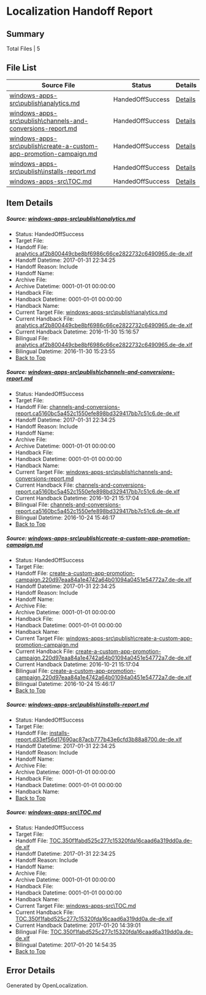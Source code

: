 # <a name='report-top'></a> Localization Handoff Report

## Summary
 Total Files | 5

## File List
 Source File | Status | Details 
 ----------- | ------ | ------- 
 [windows-apps-src\publish\analytics.md](https://cpubwin.visualstudio.com/windows-uwp/_git/windows-uwp/commit/f3302b35e266a02dd272d51ac3185110a285e20d?path=windows-apps-src%2Fpublish%2Fanalytics.md&_a=contents) | HandedOffSuccess | [Details](#dbfda4e6ddefba35e1d7fee595aab5b07bc7d5264789)
 [windows-apps-src\publish\channels-and-conversions-report.md](https://cpubwin.visualstudio.com/windows-uwp/_git/windows-uwp/commit/eabcba782587a44c58bd7ed90346ce982274eb5a?path=windows-apps-src%2Fpublish%2Fchannels-and-conversions-report.md&_a=contents) | HandedOffSuccess | [Details](#e693baaac9daa923fb43ef87fc82eeaedec4c0944801)
 [windows-apps-src\publish\create-a-custom-app-promotion-campaign.md](https://cpubwin.visualstudio.com/windows-uwp/_git/windows-uwp/commit/325f92a290ee94b7ca28a4d72051c4fdd177f484?path=windows-apps-src%2Fpublish%2Fcreate-a-custom-app-promotion-campaign.md&_a=contents) | HandedOffSuccess | [Details](#5554e778168834cb1bd5016d9d759d432477404a4803)
 [windows-apps-src\publish\installs-report.md](https://cpubwin.visualstudio.com/windows-uwp/_git/windows-uwp/commit/707fb1a52f1ea4296bb57d513ed3c38ac270717b?path=windows-apps-src%2Fpublish%2Finstalls-report.md&_a=contents) | HandedOffSuccess | [Details](#1fac83e3cf6b3f10c2a6ff629de56b62d13916254841)
 [windows-apps-src\TOC.md](https://cpubwin.visualstudio.com/windows-uwp/_git/windows-uwp/commit/f3302b35e266a02dd272d51ac3185110a285e20d?path=windows-apps-src%2FTOC.md&_a=contents) | HandedOffSuccess | [Details](#4c540f1cbe386e78c8e414cfb6a79926f61181b37807)

## Item Details
##### <a name='dbfda4e6ddefba35e1d7fee595aab5b07bc7d5264789'></a> Source: [windows-apps-src\publish\analytics.md](https://cpubwin.visualstudio.com/windows-uwp/_git/windows-uwp/commit/f3302b35e266a02dd272d51ac3185110a285e20d?path=windows-apps-src%2Fpublish%2Fanalytics.md&_a=contents)
* Status: HandedOffSuccess
* Target File: 
* Handoff File: [analytics.af2b800449cbe8bf6986c66ce2822732c6490965.de-de.xlf](https://cpubwin.visualstudio.com/windows-uwp/_git/WDCLib.handoff/commit/3cdccbd94665c87cd5dfac3f0a3e7636b39621a6?path=ol-handoff%2Fcpubwin%2Fwindows-uwp.de-de%2Fmaster%2Fanalytics.af2b800449cbe8bf6986c66ce2822732c6490965.de-de.xlf&_a=contents)
* Handoff Datetime: 2017-01-31 22:34:25
* Handoff Reason: Include
* Handoff Name: 
* Archive File: 
* Archive Datetime: 0001-01-01 00:00:00
* Handback File: 
* Handback Datetime: 0001-01-01 00:00:00
* Handback Name: 
* Current Target File: [windows-apps-src\publish\analytics.md](https://cpubwin.visualstudio.com/windows-uwp/_git/windows-uwp.de-de/commit/a67a4e3ca127e22fbdb3beae1c3ae56ebcbbaab6?path=windows-apps-src%2Fpublish%2Fanalytics.md&_a=contents)
* Current Handback File: [analytics.af2b800449cbe8bf6986c66ce2822732c6490965.de-de.xlf](https://cpubwin.visualstudio.com/windows-uwp/_git/WDCLib.handback/commit/af36407019824e4d536486ec56eebef02f0f65af?path=ol-handback%2Fcpubwin%2Fwindows-uwp.de-de%2Fmaster%2Fanalytics.af2b800449cbe8bf6986c66ce2822732c6490965.de-de.xlf&_a=contents)
* Current Handback Datetime: 2016-11-30 15:16:57
* Bilingual File: [analytics.af2b800449cbe8bf6986c66ce2822732c6490965.de-de.xlf](https://cpubwin.visualstudio.com/windows-uwp/_git/WDCLib.handback/commit/af36407019824e4d536486ec56eebef02f0f65af?path=ol-handback%2Fcpubwin%2Fwindows-uwp.de-de%2Fmaster%2Fanalytics.af2b800449cbe8bf6986c66ce2822732c6490965.de-de.xlf&_a=contents)
* Bilingual Datetime: 2016-11-30 15:23:55
* [Back to Top](#report-top)

##### <a name='e693baaac9daa923fb43ef87fc82eeaedec4c0944801'></a> Source: [windows-apps-src\publish\channels-and-conversions-report.md](https://cpubwin.visualstudio.com/windows-uwp/_git/windows-uwp/commit/eabcba782587a44c58bd7ed90346ce982274eb5a?path=windows-apps-src%2Fpublish%2Fchannels-and-conversions-report.md&_a=contents)
* Status: HandedOffSuccess
* Target File: 
* Handoff File: [channels-and-conversions-report.ca5160bc5a452c1550efe898bd329417bb7c51c6.de-de.xlf](https://cpubwin.visualstudio.com/windows-uwp/_git/WDCLib.handoff/commit/3cdccbd94665c87cd5dfac3f0a3e7636b39621a6?path=ol-handoff%2Fcpubwin%2Fwindows-uwp.de-de%2Fmaster%2Fchannels-and-conversions-report.ca5160bc5a452c1550efe898bd329417bb7c51c6.de-de.xlf&_a=contents)
* Handoff Datetime: 2017-01-31 22:34:25
* Handoff Reason: Include
* Handoff Name: 
* Archive File: 
* Archive Datetime: 0001-01-01 00:00:00
* Handback File: 
* Handback Datetime: 0001-01-01 00:00:00
* Handback Name: 
* Current Target File: [windows-apps-src\publish\channels-and-conversions-report.md](https://cpubwin.visualstudio.com/windows-uwp/_git/windows-uwp.de-de/commit/c3cc6ddc6f3b2e0e594b3a771a3787b6567d88e5?path=windows-apps-src%2Fpublish%2Fchannels-and-conversions-report.md&_a=contents)
* Current Handback File: [channels-and-conversions-report.ca5160bc5a452c1550efe898bd329417bb7c51c6.de-de.xlf](https://cpubwin.visualstudio.com/windows-uwp/_git/WDCLib.handback/commit/af7251542093aa676fc710fa76cce8c29961cc27?path=ol-handback%2FMicrosoft%2Fwindows-apps.de-de%2Fmaster%2Fchannels-and-conversions-report.ca5160bc5a452c1550efe898bd329417bb7c51c6.de-de.xlf&_a=contents)
* Current Handback Datetime: 2016-10-21 15:17:04
* Bilingual File: [channels-and-conversions-report.ca5160bc5a452c1550efe898bd329417bb7c51c6.de-de.xlf](https://cpubwin.visualstudio.com/windows-uwp/_git/WDCLib.handback/commit/af7251542093aa676fc710fa76cce8c29961cc27?path=ol-handback%2FMicrosoft%2Fwindows-apps.de-de%2Fmaster%2Fchannels-and-conversions-report.ca5160bc5a452c1550efe898bd329417bb7c51c6.de-de.xlf&_a=contents)
* Bilingual Datetime: 2016-10-24 15:46:17
* [Back to Top](#report-top)

##### <a name='5554e778168834cb1bd5016d9d759d432477404a4803'></a> Source: [windows-apps-src\publish\create-a-custom-app-promotion-campaign.md](https://cpubwin.visualstudio.com/windows-uwp/_git/windows-uwp/commit/325f92a290ee94b7ca28a4d72051c4fdd177f484?path=windows-apps-src%2Fpublish%2Fcreate-a-custom-app-promotion-campaign.md&_a=contents)
* Status: HandedOffSuccess
* Target File: 
* Handoff File: [create-a-custom-app-promotion-campaign.220d97eaa84a1e4742a64b01094a0451e54772a7.de-de.xlf](https://cpubwin.visualstudio.com/windows-uwp/_git/WDCLib.handoff/commit/3cdccbd94665c87cd5dfac3f0a3e7636b39621a6?path=ol-handoff%2Fcpubwin%2Fwindows-uwp.de-de%2Fmaster%2Fcreate-a-custom-app-promotion-campaign.220d97eaa84a1e4742a64b01094a0451e54772a7.de-de.xlf&_a=contents)
* Handoff Datetime: 2017-01-31 22:34:25
* Handoff Reason: Include
* Handoff Name: 
* Archive File: 
* Archive Datetime: 0001-01-01 00:00:00
* Handback File: 
* Handback Datetime: 0001-01-01 00:00:00
* Handback Name: 
* Current Target File: [windows-apps-src\publish\create-a-custom-app-promotion-campaign.md](https://cpubwin.visualstudio.com/windows-uwp/_git/windows-uwp.de-de/commit/c3cc6ddc6f3b2e0e594b3a771a3787b6567d88e5?path=windows-apps-src%2Fpublish%2Fcreate-a-custom-app-promotion-campaign.md&_a=contents)
* Current Handback File: [create-a-custom-app-promotion-campaign.220d97eaa84a1e4742a64b01094a0451e54772a7.de-de.xlf](https://cpubwin.visualstudio.com/windows-uwp/_git/WDCLib.handback/commit/af7251542093aa676fc710fa76cce8c29961cc27?path=ol-handback%2FMicrosoft%2Fwindows-apps.de-de%2Fmaster%2Fcreate-a-custom-app-promotion-campaign.220d97eaa84a1e4742a64b01094a0451e54772a7.de-de.xlf&_a=contents)
* Current Handback Datetime: 2016-10-21 15:17:04
* Bilingual File: [create-a-custom-app-promotion-campaign.220d97eaa84a1e4742a64b01094a0451e54772a7.de-de.xlf](https://cpubwin.visualstudio.com/windows-uwp/_git/WDCLib.handback/commit/af7251542093aa676fc710fa76cce8c29961cc27?path=ol-handback%2FMicrosoft%2Fwindows-apps.de-de%2Fmaster%2Fcreate-a-custom-app-promotion-campaign.220d97eaa84a1e4742a64b01094a0451e54772a7.de-de.xlf&_a=contents)
* Bilingual Datetime: 2016-10-24 15:46:17
* [Back to Top](#report-top)

##### <a name='1fac83e3cf6b3f10c2a6ff629de56b62d13916254841'></a> Source: [windows-apps-src\publish\installs-report.md](https://cpubwin.visualstudio.com/windows-uwp/_git/windows-uwp/commit/707fb1a52f1ea4296bb57d513ed3c38ac270717b?path=windows-apps-src%2Fpublish%2Finstalls-report.md&_a=contents)
* Status: HandedOffSuccess
* Target File: 
* Handoff File: [installs-report.d33ef56d17690ac87acb777b43e6cfd3b88a8700.de-de.xlf](https://cpubwin.visualstudio.com/windows-uwp/_git/WDCLib.handoff/commit/3cdccbd94665c87cd5dfac3f0a3e7636b39621a6?path=ol-handoff%2Fcpubwin%2Fwindows-uwp.de-de%2Fmaster%2Finstalls-report.d33ef56d17690ac87acb777b43e6cfd3b88a8700.de-de.xlf&_a=contents)
* Handoff Datetime: 2017-01-31 22:34:25
* Handoff Reason: Include
* Handoff Name: 
* Archive File: 
* Archive Datetime: 0001-01-01 00:00:00
* Handback File: 
* Handback Datetime: 0001-01-01 00:00:00
* Handback Name: 
* [Back to Top](#report-top)

##### <a name='4c540f1cbe386e78c8e414cfb6a79926f61181b37807'></a> Source: [windows-apps-src\TOC.md](https://cpubwin.visualstudio.com/windows-uwp/_git/windows-uwp/commit/f3302b35e266a02dd272d51ac3185110a285e20d?path=windows-apps-src%2FTOC.md&_a=contents)
* Status: HandedOffSuccess
* Target File: 
* Handoff File: [TOC.350f1fabd525c277c15320fda16caad6a319dd0a.de-de.xlf](https://cpubwin.visualstudio.com/windows-uwp/_git/WDCLib.handoff/commit/3cdccbd94665c87cd5dfac3f0a3e7636b39621a6?path=ol-handoff%2Fcpubwin%2Fwindows-uwp.de-de%2Fmaster%2FTOC.350f1fabd525c277c15320fda16caad6a319dd0a.de-de.xlf&_a=contents)
* Handoff Datetime: 2017-01-31 22:34:25
* Handoff Reason: Include
* Handoff Name: 
* Archive File: 
* Archive Datetime: 0001-01-01 00:00:00
* Handback File: 
* Handback Datetime: 0001-01-01 00:00:00
* Handback Name: 
* Current Target File: [windows-apps-src\TOC.md](https://cpubwin.visualstudio.com/windows-uwp/_git/windows-uwp.de-de/commit/fa97ae298d7c03fc41e5bf855e213b212bb5a193?path=windows-apps-src%2FTOC.md&_a=contents)
* Current Handback File: [TOC.350f1fabd525c277c15320fda16caad6a319dd0a.de-de.xlf](https://cpubwin.visualstudio.com/windows-uwp/_git/WDCLib.handback/commit/02cb08b8b9c1c148df566a61d6db6f3712556587?path=ol-handback%2Fcpubwin%2Fwindows-uwp.de-de%2Fmaster%2FTOC.350f1fabd525c277c15320fda16caad6a319dd0a.de-de.xlf&_a=contents)
* Current Handback Datetime: 2017-01-20 14:39:01
* Bilingual File: [TOC.350f1fabd525c277c15320fda16caad6a319dd0a.de-de.xlf](https://cpubwin.visualstudio.com/windows-uwp/_git/WDCLib.handback/commit/02cb08b8b9c1c148df566a61d6db6f3712556587?path=ol-handback%2Fcpubwin%2Fwindows-uwp.de-de%2Fmaster%2FTOC.350f1fabd525c277c15320fda16caad6a319dd0a.de-de.xlf&_a=contents)
* Bilingual Datetime: 2017-01-20 14:54:35
* [Back to Top](#report-top)


## Error Details

Generated by OpenLocalization.
